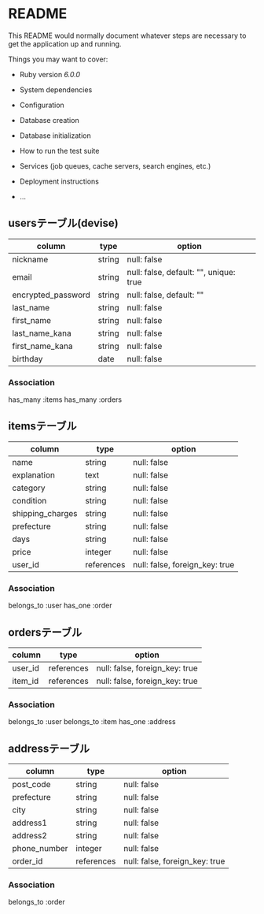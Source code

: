 # README

This README would normally document whatever steps are necessary to get the
application up and running.

Things you may want to cover:

* Ruby version
_6.0.0_

* System dependencies

* Configuration

* Database creation

* Database initialization

* How to run the test suite

* Services (job queues, cache servers, search engines, etc.)

* Deployment instructions

* ...

## usersテーブル(devise)
|column            |type   |option                                |
|------------------|-------|--------------------------------------|
|nickname          |string |null: false                           |
|email             |string |null: false, default: "", unique: true|
|encrypted_password|string |null: false, default: ""              |
|last_name         |string |null: false                           |
|first_name        |string |null: false                           |
|last_name_kana    |string |null: false                           |
|first_name_kana   |string |null: false                           |
|birthday          |date   |null: false                           |

### Association
has_many :items
has_many :orders


## itemsテーブル
|column            |type       |option                        |
|------------------|-----------|------------------------------|
|name              |string     |null: false                   |
|explanation       |text       |null: false                   |
|category          |string     |null: false                   |
|condition         |string     |null: false                   |
|shipping_charges  |string     |null: false                   |
|prefecture        |string     |null: false                   |
|days              |string     |null: false                   |
|price             |integer    |null: false                   |
|user_id           |references |null: false, foreign_key: true|

### Association
belongs_to :user
has_one :order


## ordersテーブル
|column            |type       |option                        |
|------------------|-----------|------------------------------|
|user_id           |references |null: false, foreign_key: true|
|item_id           |references |null: false, foreign_key: true|

### Association
belongs_to :user
belongs_to :item
has_one :address


## addressテーブル
|column            |type       |option                        |
|------------------|-----------|------------------------------|
|post_code         |string     |null: false                   |
|prefecture        |string     |null: false                   |
|city              |string     |null: false                   |
|address1          |string     |null: false                   |
|address2          |string     |null: false                   |
|phone_number      |integer    |null: false                   |
|order_id          |references |null: false, foreign_key: true|

### Association
belongs_to :order